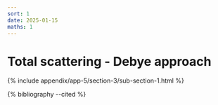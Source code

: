 ```yaml
---
sort: 1
date: 2025-01-15
maths: 1
---
```


# Total scattering - Debye approach

{% include appendix/app-5/section-3/sub-section-1.html %}

{% bibliography --cited %}

